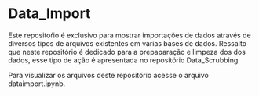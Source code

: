 # Data_Import
Este repositoŕio é exclusivo para mostrar importações de dados através de diversos tipos de arquivos existentes em várias bases de dados. Ressalto que neste repositório é dedicado para a prepaparação e limpeza dos dos dados, esse tipo de ação é apresentada no repositório Data_Scrubbing. 

Para visualizar os arquivos deste repositório acesse o arquivo dataimport.ipynb.
